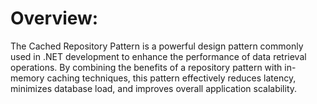 # Overview:

The Cached Repository Pattern is a powerful design pattern commonly used in .NET development to enhance the performance of data retrieval operations. By combining the benefits of a repository pattern with in-memory caching techniques, this pattern effectively reduces latency, minimizes database load, and improves overall application scalability.
